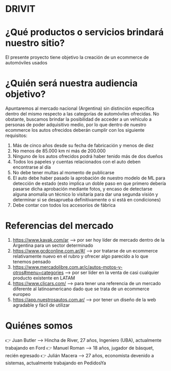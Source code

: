 # DRIVIT

# ¿Qué productos o servicios brindará nuestro sitio?
El presente proyecto tiene objetivo la creación de un ecommerce de automóviles usados

# ¿Quién será nuestra audiencia objetivo?
Apuntaremos al mercado nacional (Argentina) sin distinción específica dentro del mismo respecto a las categorías de automóviles ofrecidas. No obstante, buscamos brindar la posibilidad de acceder a un vehículo a personas de poder adquisitivo medio, por lo que dentro de nuestro ecommerce los autos ofrecidos deberán cumplir con los siguiente requisitos:
1. Más de cinco años desde su fecha de fabricación y menos de diez
2. No menos de 85.000 km ni más de 200.000
3. Ninguno de los autos ofrecidos podrá haber tenido más de dos dueños
4. Todos los papeles y cuentas relacionados con el auto deben encontrarse al día
5. No debe tener multas al momento de publicarse
6. El auto debe haber pasado la aprobación de nuestro modelo de ML para detección de estado (esto implica un doble paso en que primero debería pasarse dicha aprobación mediante fotos, y encaso de detectarse alguna anomalía un técnico lo visitaría para dar una segunda visión y determinar si se desaprueba definitivamente o si está en condiciones)
7. Debe contar con todos los accesorios de fábrica

# Referencias del mercado
1. https://www.kavak.com/ar --> por ser hoy líder de mercado dentro de la Argentina para un sector determinado 
2. https://www.gcdconline.com.ar/#/ --> por tratarse de un ecommerce relativamente nuevo en el rubro y ofrecer algo parecido a lo que tenemos pensado
3. https://www.mercadolibre.com.ar/c/autos-motos-y-otros#menu=categories --> por ser líder en la venta de casi cualquier producto existente en LATAM
4. https://www.clicars.com/ --> para tener una referencia de un mercado diferente al latinoamericano dado que se trata de un ecommerce europeo
5. https://app.nuestrosautos.com.ar/ --> por tener un diseño de la web agradable y fácil de utilizar

# Quiénes somos
:point_right: Juan Butler --> Hincha de River, 27 años, Ingeniero (UBA), actualmente trabajando en Ford
:point_right: Manuel Roman --> 18 años, jugador de básquet, recién egresado
:point_right: Julián Macera -->  27 años, economista devenido a sistemas, actualmente trabajando en PedidosYa